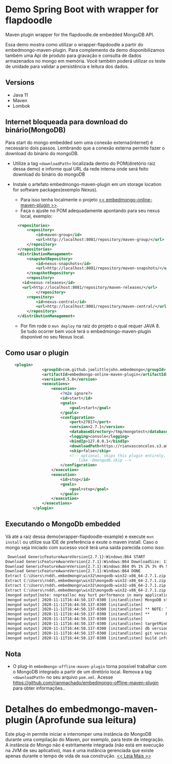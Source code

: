 # Demo Spring Boot with wrapper for flapdoodle
Maven plugin wrapper for the flapdoodle.de embedded MongoDB API.

Essa demo mostra como utilizar o wrapper-flapdoodle a partir do embedmongo-maven-plugin. Para complemento da demo disponibilizamos também uma Api de produto para gravação e consulta de dados armazenados no mongo em memória. Você também poderá utilizar os teste de unidade para validar a persistência e leitura dos dados.

## Versions

* Java 11
* Maven
* Lombok

## Internet bloqueada para download do binário(MongoDB)
Para start do mongo embedded sem uma conexão externa(internet) é necessário dois passos. Lembrando que a conexão externa permite fazer o download do binário do mongoDB.

* Utilize a tag `<downloadPath>` localizada dentro do POM(diretório raiz dessa demo) e informe qual URL da rede interna onde será feito download do binário do mongoDB
  
* Instale o artefato embedmongo-maven-plugin em um storage location for software packages(exemplo Nexus). 
  - Para isso tenha localmente o projeto [<< embedmongo-online-maven-plugin >>](https://github.com/rianmachado/embedmongo-online-maven-plugin).
  - Faça o ajuste no POM adequadamente apontando para seu nexus local, exemplo:
  ```xml
  	<repositories>
		<repository>
			<id>maven-group</id>
			<url>http://localhost:8081/repository/maven-group/</url>
		</repository>
	</repositories>
	<distributionManagement>
		<snapshotRepository>
			<id>nexus-snapshots</id>
			<url>http://localhost:8081/repository/maven-snapshots/</url>
		</snapshotRepository>
		<repository> 
      <id>nexus-releases</id> 
      <url>http://localhost:8081/repository/maven-releases/</url> 
			</repository>
		<repository>
			<id>nexus-central</id>
			<url>http://localhost:8081/repository/maven-central/</url>
		</repository>
	</distributionManagement>
  ```
  - Por fim rode o `mvn deploy` na raiz do projeto o qual requer JAVA 8. Se tudo ocorrer bem você terá o embedmongo-maven-plugin disponível no seu Nexus local.

## Como usar o plugin
```xml
	<plugin>
				<groupId>com.github.joelittlejohn.embedmongo</groupId>
				<artifactId>embedmongo-online-maven-plugin</artifactId>
				<version>0.5.0</version>
				<executions>
					<execution>
						<?m2e ignore?>
						<id>start</id>
						<goals>
							<goal>start</goal>
						</goals>
						<configuration>
							<port>27017</port>
							<version>2.7.1</version>
							<databaseDirectory>/tmp/mongotest</databaseDirectory>
							<logging>console</logging>
							<bindIp>127.0.0.1</bindIp>
							<downloadPath>https://rianvasconcelos.s3.amazonaws.com/</downloadPath>
							<skip>false</skip>
							<!-- optional, skips this plugin entirely, use on the command line 
								like -Dmongodb.skip -->
						</configuration>
					</execution>
					<execution>
						<id>stop</id>
						<goals>
							<goal>stop</goal>
						</goals>
					</execution>
				</executions>
			</plugin>
 ```
## Executando o MongoDb embedded
   Vá até a raiz dessa demo(wrapper-flapdoodle-example) e execute `mvn install` ou utilize sua IDE de preferência e exute o maven install. Caso o mongo seja iniciado com sucesso você terá uma saída parecida como isso:
   ```xml
    Download GenericFeatureAwareVersion{2.7.1}:Windows:B64 START
Download GenericFeatureAwareVersion{2.7.1}:Windows:B64 DownloadSize: 134682446
Download GenericFeatureAwareVersion{2.7.1}:Windows:B64 0% 1% 2% 3% 4% 5% 6% 7% 8% 9% 10% 11% 12% 13% 14% 15% 16% 17% 18% 19% 20% 21% 22% 23% 24% 25% 26% 27% 28% 29% 30% 31% 32% 33% 34% 35% 36% 37% 38% 39% 40% 41% 42% 43% 44% 45% 46% 47% 48% 49% 50% 51% 52% 53% 54% 55% 56% 57% 58% 59% 60% 61% 62% 63% 64% 65% 66% 67% 68% 69% 70% 71% 72% 73% 74% 75% 76% 77% 78% 79% 80% 81% 82% 83% 84% 85% 86% 87% 88% 89% 90% 91% 92% 93% 94% 95% 96% 97% 98% 99% 100% Download GenericFeatureAwareVersion{2.7.1}:Windows:B64 downloaded with 21920kb/s
Download GenericFeatureAwareVersion{2.7.1}:Windows:B64 DONE
Extract C:\Users\rndd\.embedmongo\win32\mongodb-win32-x86_64-2.7.1.zip START
Extract C:\Users\rndd\.embedmongo\win32\mongodb-win32-x86_64-2.7.1.zip extract mongodb-win32-x86_64-2.7.1/bin/mongod.exe
Extract C:\Users\rndd\.embedmongo\win32\mongodb-win32-x86_64-2.7.1.zip nothing left
Extract C:\Users\rndd\.embedmongo\win32\mongodb-win32-x86_64-2.7.1.zip DONE
[mongod output]note: noprealloc may hurt performance in many applications
[mongod output] 2020-11-11T16:44:50.137-0300 [initandlisten] MongoDB starting : pid=15560 port=27017 dbpath=C:\tmp\mongotest 64-bit host=BRPC013301
[mongod output] 2020-11-11T16:44:50.137-0300 [initandlisten]
[mongod output] 2020-11-11T16:44:50.137-0300 [initandlisten] ** NOTE: This is a development version (2.7.1) of MongoDB.
[mongod output] 2020-11-11T16:44:50.137-0300 [initandlisten] **       Not recommended for production.
[mongod output] 2020-11-11T16:44:50.137-0300 [initandlisten]
[mongod output] 2020-11-11T16:44:50.137-0300 [initandlisten] targetMinOS: Windows Server 2003 SP2
[mongod output] 2020-11-11T16:44:50.137-0300 [initandlisten] db version v2.7.1
[mongod output] 2020-11-11T16:44:50.137-0300 [initandlisten] git version: 11f6d56e9800f1a580b2260af0f051f847dd4431
[mongod output] 2020-11-11T16:44:50.137-0300 [initandlisten] build info: windows sys.getwindowsversion(major=6, minor=1, build=7601, platform=2, service_pack='Service Pack 1') BOOST_LIB_VERSION=1_49
   ```
## Nota
* O plug-in `embedmongo-offline-maven-plugin` torna possível trabalhar com o MongoDB integrado a partir de um diretório local. Remova a tag `<downloadPath>` no seu arquivo `pom.xml`. Acesse https://github.com/rianmachado/embedmongo-offline-maven-plugin para obter informações..  

# Detalhes do embedmongo-maven-plugin (Aprofunde sua leitura) 
Este plug-in permite iniciar e interromper uma instância do MongoDB durante uma compilação do Maven, por exemplo, para teste de integração. A instância do Mongo não é estritamente integrada (não está em execução na JVM de seu aplicativo), mas é uma instância gerenciada que existe apenas durante o tempo de vida de sua construção. [<< Leia Mais >>](https://github.com/joelittlejohn/embedmongo-maven-plugin/blob/master/README.md)
